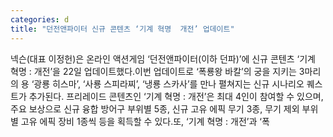 ```yaml
---
categories: d
title: "던전앤파이터 신규 콘텐츠 ‘기계 혁명  개전’ 업데이트"
---
```

넥슨(대표 이정헌)은 온라인 액션게임 ‘던전앤파이터(이하 던파)’에 신규 콘텐츠 ‘기계 혁명 : 개전’을 22일 업데이트했다.이번 업데이트로 ‘폭룡왕 바칼’의 궁을 지키는 3마리의 용 ‘광룡 히스마’, ‘사룡 스피라찌’, ‘냉룡 스카사’를 만나 펼쳐지는 신규 시나리오 퀘스트가 추가된다. 프리레이드 콘텐츠인 ‘기계 혁명 : 개전’은 최대 4인이 참여할 수 있으며, 주요 보상으로 신규 융합 방어구 부위별 5종, 신규 고유 에픽 무기 3종, 무기 제외 부위별 고유 에픽 장비 1종씩 등을 획득할 수 있다.또, ‘기계 혁명 : 개전’과 ‘폭